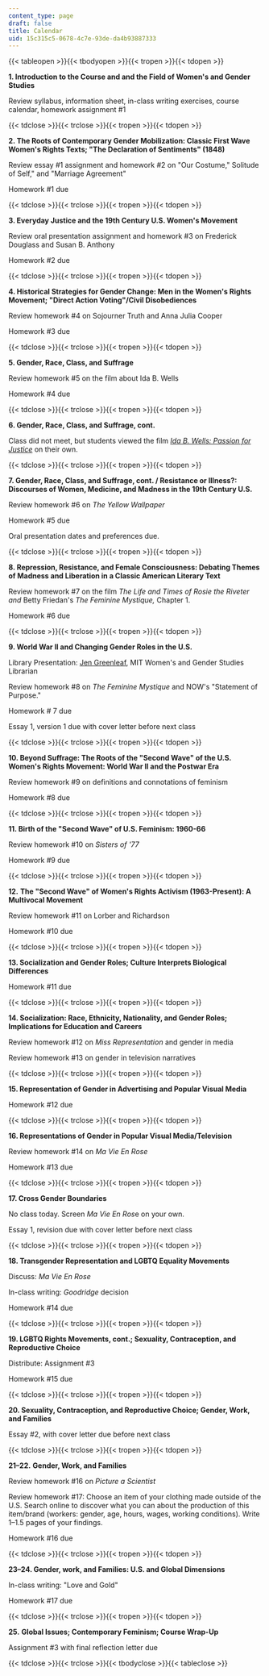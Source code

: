 ```yaml
---
content_type: page
draft: false
title: Calendar
uid: 15c315c5-0678-4c7e-93de-da4b93887333
---
```

{{< tableopen >}}{{< tbodyopen >}}{{< tropen >}}{{< tdopen >}}

**1\. Introduction to the Course and and the Field of Women's and Gender Studies**

Review syllabus, information sheet, in-class writing exercises, course calendar, homework assignment #1

{{< tdclose >}}{{< trclose >}}{{< tropen >}}{{< tdopen >}}

**2\. The Roots of Contemporary Gender Mobilization: Classic First Wave Women's Rights Texts; "The Declaration of Sentiments" (1848)**

Review essay #1 assignment and homework #2 on "Our Costume," Solitude of Self," and "Marriage Agreement"

Homework #1 due

{{< tdclose >}}{{< trclose >}}{{< tropen >}}{{< tdopen >}}

**3\. Everyday Justice and the 19th Century U.S. Women's Movement** 

Review oral presentation assignment and homework #3 on Frederick Douglass and Susan B. Anthony

Homework #2 due

{{< tdclose >}}{{< trclose >}}{{< tropen >}}{{< tdopen >}}

**4\. Historical Strategies for Gender Change: Men in the Women's Rights Movement; "Direct Action Voting"/Civil Disobediences**

Review homework #4 on Sojourner Truth and Anna Julia Cooper

Homework #3 due 

{{< tdclose >}}{{< trclose >}}{{< tropen >}}{{< tdopen >}}

**5\. Gender, Race, Class, and Suffrage**

Review homework #5 on the film about Ida B. Wells

Homework #4 due

{{< tdclose >}}{{< trclose >}}{{< tropen >}}{{< tdopen >}}

**6\. Gender, Race, Class, and Suffrage, cont.** 

Class did not meet, but students viewed the film [*Ida B. Wells: Passion for Justice*](http://www.williamgreaves.com/ida-b-wells-a-passion-for-justice/) on their own. 

{{< tdclose >}}{{< trclose >}}{{< tropen >}}{{< tdopen >}}

**7\. Gender, Race, Class, and Suffrage, cont. / Resistance or Illness?: Discourses of Women, Medicine, and Madness in the 19th Century U.S.**

Review homework #6 on *The Yellow Wallpaper*

Homework #5 due

Oral presentation dates and preferences due.

{{< tdclose >}}{{< trclose >}}{{< tropen >}}{{< tdopen >}}

**8\. Repression, Resistance, and Female Consciousness: Debating Themes of Madness and Liberation in a Classic American Literary Text**

Review homework #7 on the film *The Life and Times of Rosie the Riveter and* Betty Friedan's *The Feminine Mystique,* Chapter 1. 

Homework #6 due

{{< tdclose >}}{{< trclose >}}{{< tropen >}}{{< tdopen >}}

**9\. World War II and Changing Gender Roles in the U.S.**

Library Presentation: [Jen Greenleaf](https://libguides.mit.edu/profiles/jgleaf), MIT Women's and Gender Studies Librarian

Review homework #8 on *The Feminine Mystique* and NOW's "Statement of Purpose."

Homework # 7 due

﻿Essay 1, version 1 due with cover letter before next class

{{< tdclose >}}{{< trclose >}}{{< tropen >}}{{< tdopen >}}

**10\. Beyond Suffrage: The Roots of the "Second Wave" of the U.S. Women's Rights Movement: World War II and the Postwar Era**

Review homework #9 on definitions and connotations of feminism

Homework #8 due

{{< tdclose >}}{{< trclose >}}{{< tropen >}}{{< tdopen >}}

**11\. Birth of the "Second Wave" of U.S. Feminism: 1960-66**

Review homework #10 on *Sisters of '77*

Homework #9 due

{{< tdclose >}}{{< trclose >}}{{< tropen >}}{{< tdopen >}}

**12.** **The "Second Wave" of Women's Rights Activism (1963-Present): A Multivocal Movement**

Review homework #11 on Lorber and Richardson

Homework #10 due

{{< tdclose >}}{{< trclose >}}{{< tropen >}}{{< tdopen >}}

**13\. Socialization and Gender Roles; Culture Interprets Biological Differences**

Homework #11 due

{{< tdclose >}}{{< trclose >}}{{< tropen >}}{{< tdopen >}}

**14\. Socialization: Race, Ethnicity, Nationality, and Gender Roles; Implications for Education and Careers**

Review homework #12 on *Miss Representation* and gender in media

Review homework #13 on gender in television narratives

{{< tdclose >}}{{< trclose >}}{{< tropen >}}{{< tdopen >}}

**15\. Representation of Gender in Advertising and Popular Visual Media**

Homework #12 due

{{< tdclose >}}{{< trclose >}}{{< tropen >}}{{< tdopen >}}

**16\. Representations of Gender in Popular Visual Media/Television**

Review homework #14 on *Ma Vie En Rose*

Homework #13 due

{{< tdclose >}}{{< trclose >}}{{< tropen >}}{{< tdopen >}}

**17\. Cross Gender Boundaries**

No class today. Screen *Ma Vie En Ros*e on your own. 

Essay 1, revision due with cover letter before next class

{{< tdclose >}}{{< trclose >}}{{< tropen >}}{{< tdopen >}}

**18\. Transgender Representation and LGBTQ Equality Movements**

Discuss: *Ma Vie En Rose*

In-class writing: *Goodridge* decision

Homework #14 due 

{{< tdclose >}}{{< trclose >}}{{< tropen >}}{{< tdopen >}}

**19\. LGBTQ Rights Movements, cont.; Sexuality, Contraception, and Reproductive Choice**

Distribute: Assignment #3

Homework #15 due

{{< tdclose >}}{{< trclose >}}{{< tropen >}}{{< tdopen >}}

**20\. Sexuality, Contraception, and Reproductive Choice; Gender, Work, and Families**

Essay #2, with cover letter due before next class

{{< tdclose >}}{{< trclose >}}{{< tropen >}}{{< tdopen >}}

**21–22.** **Gender, Work, and Families**

Review homework #16 on *Picture a Scientist*

Review homework #17: Choose an item of your clothing made outside of the U.S. Search online to discover what you can about the production of this item/brand (workers: gender, age, hours, wages, working conditions). Write 1–1.5 pages of your findings. 

Homework #16 due

{{< tdclose >}}{{< trclose >}}{{< tropen >}}{{< tdopen >}}

**23–24. Gender, work, and Families: U.S. and Global Dimensions**

In-class writing: "Love and Gold"

Homework #17 due

{{< tdclose >}}{{< trclose >}}{{< tropen >}}{{< tdopen >}}

**25.** **Global Issues; Contemporary Feminism; Course Wrap-Up**

Assignment #3 with final reflection letter due

{{< tdclose >}}{{< trclose >}}{{< tbodyclose >}}{{< tableclose >}}